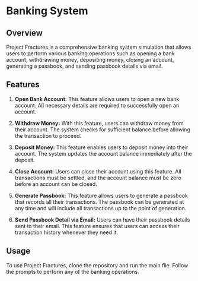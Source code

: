 # Banking System 

## Overview
Project Fractures is a comprehensive banking system simulation that allows users to perform various banking operations such as opening a bank account, withdrawing money, depositing money, closing an account, generating a passbook, and sending passbook details via email.

## Features

1. **Open Bank Account:** This feature allows users to open a new bank account. All necessary details are required to successfully open an account.

2. **Withdraw Money:** With this feature, users can withdraw money from their account. The system checks for sufficient balance before allowing the transaction to proceed.

3. **Deposit Money:** This feature enables users to deposit money into their account. The system updates the account balance immediately after the deposit.

4. **Close Account:** Users can close their account using this feature. All transactions must be settled, and the account balance must be zero before an account can be closed.

5. **Generate Passbook:** This feature allows users to generate a passbook that records all their transactions. The passbook can be generated at any time and will include all transactions up to the point of generation.

6. **Send Passbook Detail via Email:** Users can have their passbook details sent to their email. This feature ensures that users can access their transaction history whenever they need it.

## Usage
To use Project Fractures, clone the repository and run the main file. Follow the prompts to perform any of the banking operations.
